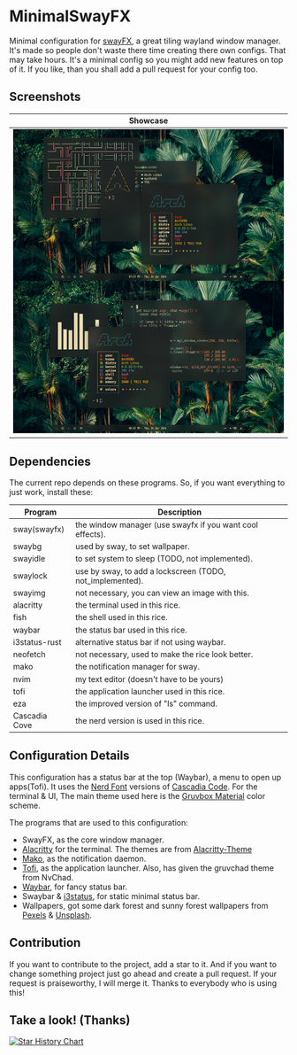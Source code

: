 # MinimalSwayFX
Minimal configuration for [swayFX](https://github.com/WillPower3309/swayfx), a great tiling wayland window manager.
It's made so people don't waste there time creating there own configs. That may take hours.
It's a minimal config so you might add new features on top of it. If you like, than you shall add a pull 
request for your config too.

## Screenshots
| Showcase                       |
| -----------------------------  |
| ![Idle](screenshots/Idle.png)  |

## Dependencies
The current repo depends on these programs. So, if you want everything to just work, install these:

| Program      | Description                                             |
|--------------|---------------------------------------------------------|
|sway(swayfx)  |the window manager (use swayfx if you want cool effects).|
|swaybg        |used by sway, to set wallpaper.                          |
|swayidle      |to set system to sleep (TODO, not implemented).          |
|swaylock      |use by sway, to add a lockscreen (TODO, not_implemented).|
|swayimg       |not necessary, you can view an image with this.          |
|alacritty     |the terminal used in this rice.                          |
|fish          |the shell used in this rice.                             |
|waybar        |the status bar used in this rice.                        |
|i3status-rust |alternative status bar if not using waybar.              |
|neofetch      |not necessary, used to make the rice look better.        |
|mako          |the notification manager for sway.                       |
|nvim          |my text editor (doesn't have to be yours)                |
|tofi          |the application launcher used in this rice.              |
|eza           |the improved version of "ls" command.                    |
|Cascadia Cove |the nerd version is used in this rice.                   |

## Configuration Details
This configuration has a status bar at the top (Waybar), a menu to open up apps(Tofi). It uses the 
[Nerd Font](https://www.nerdfonts.com/) versions of [Cascadia Code](https://github.com/microsoft/cascadia-code).
For the terminal & UI, The main theme used here is the [Gruvbox Material](https://github.com/sainnhe/gruvbox-material) color scheme.

The programs that are used to this configuration:
- SwayFX, as the core window manager.
- [Alacritty](https://github.com/alacritty/alacritty) for the terminal. 
  The themes are from [Alacritty-Theme](https://github.com/alacritty/alacritty-theme)
- [Mako](https://github.com/emersion/mako), as the notification daemon.
- [Tofi](https://github.com/philj56/tofi), as the application launcher. Also, has given the gruvchad theme from NvChad.
- [Waybar](https://github.com/Alexays/Waybar), for fancy status bar.
- Swaybar & [i3status](https://github.com/i3/i3status), for static minimal status bar.
- Wallpapers, got some dark forest and sunny forest wallpapers from [Pexels](https://www.pexels.com) & [Unsplash](https://unsplash.com/).

## Contribution
If you want to contribute to the project, add a star to it. And if you want to change something project just go ahead and create a pull request. If your request is praiseworthy, I will merge it. Thanks to everybody who is using this!

## Take a look! (Thanks)
<a href="https://star-history.com/#MubinMuhammad/MinimalSwayFX&Date">
 <picture>
   <source media="(prefers-color-scheme: dark)" srcset="https://api.star-history.com/svg?repos=MubinMuhammad/MinimalSwayFX&type=Date&theme=dark" />
   <source media="(prefers-color-scheme: light)" srcset="https://api.star-history.com/svg?repos=MubinMuhammad/MinimalSwayFX&type=Date" />
   <img alt="Star History Chart" src="https://api.star-history.com/svg?repos=MubinMuhammad/MinimalSwayFX&type=Date" />
 </picture>
</a>
